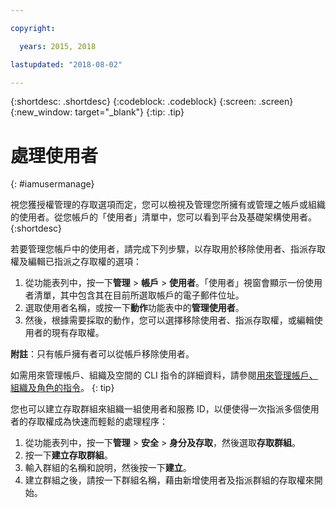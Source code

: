 ```yaml
---

copyright:

  years: 2015, 2018

lastupdated: "2018-08-02"

---
```


{:shortdesc: .shortdesc}
{:codeblock: .codeblock}
{:screen: .screen}
{:new_window: target="_blank"}
{:tip: .tip}

# 處理使用者
{: #iamusermanage}

視您獲授權管理的存取選項而定，您可以檢視及管理您所擁有或管理之帳戶或組織的使用者。從您帳戶的「使用者」清單中，您可以看到平台及基礎架構使用者。
{:shortdesc}

若要管理您帳戶中的使用者，請完成下列步驟，以存取用於移除使用者、指派存取權及編輯已指派之存取權的選項：

1. 從功能表列中，按一下**管理** &gt; **帳戶** &gt; **使用者**。「使用者」視窗會顯示一份使用者清單，其中包含其在目前所選取帳戶的電子郵件位址。
2. 選取使用者名稱，或按一下**動作**功能表中的**管理使用者**。
3. 然後，根據需要採取的動作，您可以選擇移除使用者、指派存取權，或編輯使用者的現有存取權。

**附註**：只有帳戶擁有者可以從帳戶移除使用者。

如需用來管理帳戶、組織及空間的 CLI 指令的詳細資料，請參閱[用來管理帳戶、組織及角色的指令](/docs/cli/reference/ibmcloud/cli_acct_org_role.html#commands-for-managing-accounts-orgs-and-roles)。
{: tip}

您也可以建立存取群組來組織一組使用者和服務 ID，以便使得一次指派多個使用者的存取權成為快速而輕鬆的處理程序：

1. 從功能表列中，按一下**管理** &gt; **安全** &gt; **身分及存取**，然後選取**存取群組**。
2. 按一下**建立存取群組**。
3. 輸入群組的名稱和說明，然後按一下**建立**。
4. 建立群組之後，請按一下群組名稱，藉由新增使用者及指派群組的存取權來開始。

